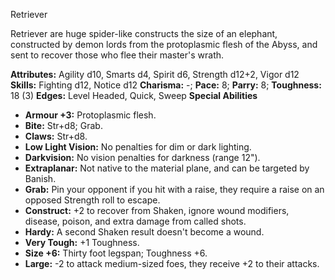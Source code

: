 Retriever

Retriever are huge spider-like constructs the size of an elephant,
constructed by demon lords from the protoplasmic flesh of the Abyss, and
sent to recover those who flee their master's wrath.

**Attributes:** Agility d10, Smarts d4, Spirit d6, Strength d12+2, Vigor
d12
**Skills:** Fighting d12, Notice d12
**Charisma:** -; **Pace:** 8; **Parry:** 8; **Toughness:** 18 (3)
**Edges:** Level Headed, Quick, Sweep
**Special Abilities**
- **Armour +3:** Protoplasmic flesh.
- **Bite:** Str+d8; Grab.
- **Claws:** Str+d8.
- **Low Light Vision:** No penalties for dim or dark lighting.
- **Darkvision:** No vision penalties for darkness (range 12").
- **Extraplanar:** Not native to the material plane, and can be targeted
by Banish.
- **Grab:** Pin your opponent if you hit with a raise, they require a
raise on an opposed Strength roll to escape.
- **Construct:** +2 to recover from Shaken, ignore wound modifiers,
disease, poison, and extra damage from called shots.
- **Hardy:** A second Shaken result doesn't become a wound.
- **Very Tough:** +1 Toughness.
- **Size +6:** Thirty foot legspan; Toughness +6.
- **Large:** -2 to attack medium-sized foes, they receive +2 to their
attacks.

